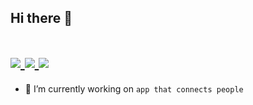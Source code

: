 ## Hi there 👋

<h1>
  <a href="https://t.me/niyazgim" target="_blank">
    <img src="https://img.shields.io/badge/-Telegram-red?color=24A1DE&logo=telegram&logoColor=white">  
  </a>
  <a href="https://youtube.com/@niyazgim" target="_blank">
    <img src="https://img.shields.io/badge/-YouTube-red?color=FF0000&logo=youtube&logoColor=white">  
  </a>
  <a href="https://behance.net/niyazgim" target="_blank">
    <img src="https://img.shields.io/badge/-Behance-red?color=053EFF&logo=behance&logoColor=white">  
  </a>
</h1>

- 🔭 I’m currently working on `app that connects people`
